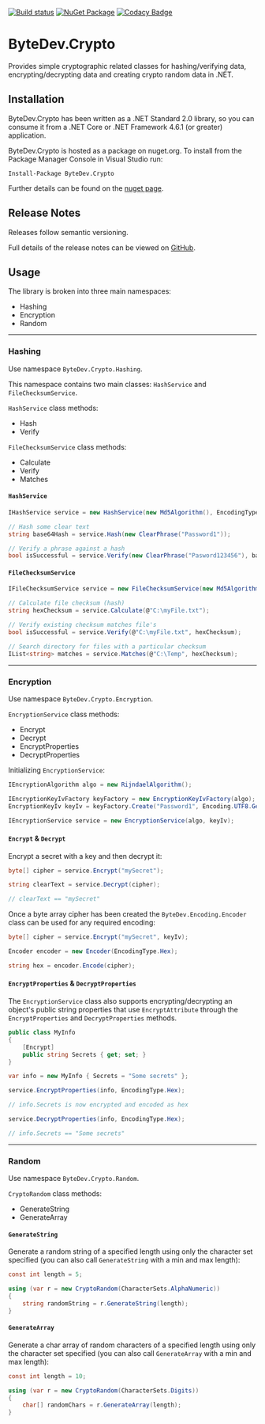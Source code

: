 [![Build status](https://ci.appveyor.com/api/projects/status/github/bytedev/ByteDev.Crypto?branch=master&svg=true)](https://ci.appveyor.com/project/bytedev/ByteDev-Crypto/branch/master)
[![NuGet Package](https://img.shields.io/nuget/v/ByteDev.Crypto.svg)](https://www.nuget.org/packages/ByteDev.Crypto)
[![Codacy Badge](https://api.codacy.com/project/badge/Grade/dcbdaad51dac43e9aad1736377992264)](https://www.codacy.com/manual/ByteDev/ByteDev.Crypto?utm_source=github.com&amp;utm_medium=referral&amp;utm_content=ByteDev/ByteDev.Crypto&amp;utm_campaign=Badge_Grade)

# ByteDev.Crypto

Provides simple cryptographic related classes for hashing/verifying data, encrypting/decrypting data and creating crypto random data in .NET.

## Installation

ByteDev.Crypto has been written as a .NET Standard 2.0 library, so you can consume it from a .NET Core or .NET Framework 4.6.1 (or greater) application.

ByteDev.Crypto is hosted as a package on nuget.org.  To install from the Package Manager Console in Visual Studio run:

`Install-Package ByteDev.Crypto`

Further details can be found on the [nuget page](https://www.nuget.org/packages/ByteDev.Crypto/).

## Release Notes

Releases follow semantic versioning.

Full details of the release notes can be viewed on [GitHub](https://github.com/ByteDev/ByteDev.Crypto/blob/master/docs/RELEASE-NOTES.md).

## Usage

The library is broken into three main namespaces:
- Hashing
- Encryption
- Random

---

### Hashing

Use namespace `ByteDev.Crypto.Hashing`. 

This namespace contains two main classes: `HashService` and `FileChecksumService`.

`HashService` class methods:
- Hash
- Verify

`FileChecksumService` class methods:
- Calculate
- Verify
- Matches

#### `HashService`

```csharp
IHashService service = new HashService(new Md5Algorithm(), EncodingType.Base64);

// Hash some clear text
string base64Hash = service.Hash(new ClearPhrase("Password1"));

// Verify a phrase against a hash
bool isSuccessful = service.Verify(new ClearPhrase("Pasword123456"), base64Hash);
```

#### `FileChecksumService`

```csharp
IFileChecksumService service = new FileChecksumService(new Md5Algorithm(), EncodingType.Hex);

// Calculate file checksum (hash)
string hexChecksum = service.Calculate(@"C:\myFile.txt");

// Verify existing checksum matches file's
bool isSuccessful = service.Verify(@"C:\myFile.txt", hexChecksum);

// Search directory for files with a particular checksum
IList<string> matches = service.Matches(@"C:\Temp", hexChecksum); 
```

---

### Encryption

Use namespace `ByteDev.Crypto.Encryption`.

`EncryptionService` class methods:
- Encrypt
- Decrypt
- EncryptProperties
- DecryptProperties

Initializing `EncryptionService`:

```csharp
IEncryptionAlgorithm algo = new RijndaelAlgorithm();

IEncryptionKeyIvFactory keyFactory = new EncryptionKeyIvFactory(algo);
EncryptionKeyIv keyIv = keyFactory.Create("Password1", Encoding.UTF8.GetBytes("someSalt"));

IEncryptionService service = new EncryptionService(algo, keyIv);
```

#### `Encrypt` & `Decrypt`

Encrypt a secret with a key and then decrypt it:

```csharp
byte[] cipher = service.Encrypt("mySecret");

string clearText = service.Decrypt(cipher);	 

// clearText == "mySecret"
```

Once a byte array cipher has been created the `ByteDev.Encoding.Encoder` class can be used for any required encoding:

```csharp
byte[] cipher = service.Encrypt("mySecret", keyIv);

Encoder encoder = new Encoder(EncodingType.Hex);

string hex = encoder.Encode(cipher);
```

#### `EncryptProperties` & `DecryptProperties`

The `EncryptionService` class also supports encrypting/decrypting an object's public string properties that use `EncryptAttribute` through the `EncryptProperties` and `DecryptProperties` methods.

```csharp
public class MyInfo
{
    [Encrypt]
    public string Secrets { get; set; }
}

var info = new MyInfo { Secrets = "Some secrets" };

service.EncryptProperties(info, EncodingType.Hex);

// info.Secrets is now encrypted and encoded as hex

service.DecryptProperties(info, EncodingType.Hex);

// info.Secrets == "Some secrets"
```

---

### Random

Use namespace `ByteDev.Crypto.Random`.

`CryptoRandom` class methods:
- GenerateString
- GenerateArray

#### `GenerateString`

Generate a random string of a specified length using only the character set specified (you can also call `GenerateString` with a min and max length):

```csharp
const int length = 5;

using (var r = new CryptoRandom(CharacterSets.AlphaNumeric))
{
    string randomString = r.GenerateString(length);
}
```

#### `GenerateArray`

Generate a char array of random characters of a specified length using only the character set specified (you can also call `GenerateArray` with a min and max length):

```csharp
const int length = 10;

using (var r = new CryptoRandom(CharacterSets.Digits))
{
    char[] randomChars = r.GenerateArray(length);
}
```
